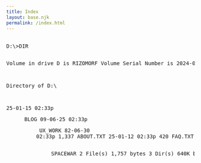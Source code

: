 ```yaml
---
title: Index
layout: base.njk
permalink: /index.html
---
```


<section class="dos-directory">
<pre>
D:\>DIR

Volume in drive D is RIZOMORF
Volume Serial Number is 2024-01-19

 Directory of D:\

25-01-15  02:33p    <DIR>          BLOG
09-06-25  02:33p    <DIR>          UX_WORK
82-06-30  02:33p         1,337     ABOUT.TXT
25-01-12  02:33p           420     FAQ.TXT
65-12-27  02:33p    <DIR>          SPACEWAR
          2 File(s)      1,757 bytes
          3 Dir(s)   640K bytes free
</pre>

<div id="dos-prompt-index"></div>
</section>

<style>
.dos-directory pre {
    margin: 2rem 0;
    white-space: pre;
    font-family: 'DOS', monospace;
    color: var(--dos-yellow);
    border: none;
    padding: 0;
}
.dos-directory a {
    text-decoration: none;
    color: var(--dos-yellow);
}
.dos-directory a:hover {
    color: var(--dos-green);
}

#dos-prompt-index {
    margin-top: -1rem;
}
</style>

<script>
document.addEventListener('DOMContentLoaded', () => {
    const pre = document.querySelector('.dos-directory pre');
    if (!pre) return;
    
    const text = pre.textContent.trim();
    pre.textContent = '';
    
    let i = 0;
    const typeSpeed = 25; // Slightly slower for better readability
    
    function typeChar() {
        if (i < text.length) {
            pre.textContent += text.charAt(i);
            i++;
            setTimeout(typeChar, typeSpeed);
        }
    }
    
    // Start typing after a short delay
    setTimeout(typeChar, 500);

    // Move the DOS prompt to the index location
    const bottomPrompt = document.getElementById('dos-prompt');
    const indexPrompt = document.getElementById('dos-prompt-index');
    if (bottomPrompt && indexPrompt) {
        indexPrompt.appendChild(bottomPrompt);
        bottomPrompt.style.position = 'static';
        bottomPrompt.style.margin = '0';
        bottomPrompt.style.padding = '0';
    }
});
</script>


